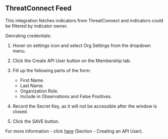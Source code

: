 ## ThreatConnect Feed
This integration fetches indicators from ThreatConnect and indicators could be filtered by indicator owner.

Genrating credentials:

1. Hover on settings icon and select Org Settings from the dropdown menu.

2. Click the Create API User button on the Membership tab.

3. Fill up the following parts of the form:
    - First Name.
    - Last Name.
    - Organization Role.
    - Include in Observations and False Positives.
    
4. Record the Secret Key, as it will not be accessible after the window is closed.

5. Click the SAVE button.

For more information - click [here](https://training.threatconnect.com/learn/article/creating-user-accounts-kb-article) (Section - Creating an API User).


    
